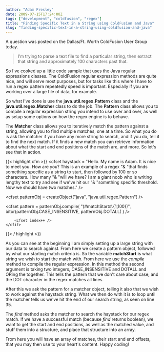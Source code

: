 ```yaml
---
author: "Adam Presley"
date: 2009-07-15T17:24:00Z
tags: ["development", "coldfusion", "regex"]
title: "Finding Specific Text in a String using ColdFusion and Java"
slug: "finding-specific-text-in-a-string-using-coldfusion-and-java"
---
```


A question was posted on the Dallas/Ft. Worth ColdFusion User Group
today.

> I'm trying to parse a text file to find a particular string, then
> extract that string and approximately 100 characters past that.

So I've cooked up a little code sample that uses the Java regular
expressions classes. The ColdFusion regular expression methods are quite
nice, and will serve most purposes, but for tasks like this where I have
to run a regex pattern repeatedly speed is important. Especially if you
are working over a large file of data, for example.

So what I've done is use the **java.util.regex.Pattern** class and the
**java.util.regex.Matcher** class to do the job. The **Pattern**
class allows you to compile a regular expression string you intend to
use over and over, as well as setup some options on how the regex engine
is to behave.

The **Matcher** class allows you to iteratively match the pattern
against a string, allowing you to find multiple matches, one at a time.
So what you do is ask the matcher if you have any more string to search,
and if you do, tell it to find the next match. If it finds a new match
you can retrieve information about what the start and end positions of
the match are, and more. So let's see that in action.

{{< highlight cfm >}}
<cfset haystack = "Hello. My name is Adam. It is nice to meet you. How are you? This is an example of a regex "&
"that finds something specific as a string to start, then followed by 100 or so characters. How many "&
"will we have? I am a giant noob who is writing lengthy text to try and see if we've hit our "&
"something specific threshold. Now we should have two matches." />

<!---
    Create the pattern. The compiled pattern
    needs to be case insensitive, and dot matches
    all.

    See: http://72.5.124.55/javase/6/docs/api/java/util/regex/Pattern.html
--->
<cfset patternObj = createObject("java", "java.util.regex.Pattern") />
<cfset matchStart = "something\sspecific" />

<cfset pattern = patternObj.compile(
    "(#matchStart#.{1,100})",
    bitor(patternObj.CASE_INSENSITIVE, patternObj.DOTALL)
) />

<!---
    Get a matcher object to match our pattern against
    our input.
--->
<cfset matcher = pattern.matcher(haystack) />

<!---
    Continue matching till we have no more matches.
    When we find a match get the start, end, and value
    of the match.
--->
<cfset local = [] />
<cfset index = 1 />

<cfloop condition="!matcher.hitEnd()">
    <cfif matcher.find()>
        <cfset local[index] = {
            start = matcher.start(),
            end = matcher.end(),
            value = haystack.subsequence(matcher.start(), matcher.end())
        } />

        <cfset index++ />
    </cfif>
</cfloop>

<cfdump var="#local#" />
{{< / highlight >}}

As you can see at the beginning I am simply setting up a large string
with our data to search against. From here we create a pattern object,
followed by what our starting match criteria is. So the variable
**matchStart** is what string we wish to start the match with. From
here we use the *compile* method to compile the regular expression. In
this method the second argument is taking two integers,
CASE_INSENSITIVE and DOTALL and ORing the together. This tells the
pattern that we don't care about case, and the DOT character in the
regex matches all lines.

After this we ask the pattern for a matcher object, telling it also that
we wish to work against the haystack string. What we then do with it is
to loop until the matcher tells us we've hit the end of our search
string, as seen on line 35.

The *find* method asks the matcher to search the haystack for our regex
match. If we have a successful match (because *find* returns boolean),
we want to get the start and end positions, as well as the matched
value, and stuff them into a structure, and place that structure into an
array.

From here you will have an array of matches, their start and end
offsets, that you may then use to your heart's content. Happy coding!
